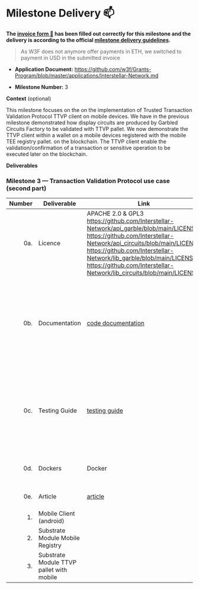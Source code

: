 # Milestone Delivery :mailbox:



**The [invoice form :pencil:](https://docs.google.com/forms/d/e/1FAIpQLSfmNYaoCgrxyhzgoKQ0ynQvnNRoTmgApz9NrMp-hd8mhIiO0A/viewform) has been filled out correctly for this milestone and the delivery is according to the official [milestone delivery guidelines](https://github.com/w3f/Grants-Program/blob/master/docs/milestone-deliverables-guidelines.md).**  

> As W3F does not anymore offer payments in ETH, we switched to payment in USD in the submitted invoice

* **Application Document:** https://github.com/w3f/Grants-Program/blob/master/applications/Interstellar-Network.md

* **Milestone Number:**  3

**Context** (optional)

This milestone focuses on the on the implementation of Trusted Transaction Validation Protocol TTVP client 
on mobile devices. We have in the previous milestone demonstrated how display circuits are produced by Garbled Circuits Factory to be validated 
with TTVP pallet.
We now demonstrate the TTVP client within a wallet on a mobile devices registered with the mobile TEE registry pallet.
on the blockchain. 
The TTVP client enable the validation/confirmation of a transaction or sensitive operation to be executed later on the blockchain.


**Deliverables**


### Milestone 3 — Transaction Validation Protocol use case (second part)


| Number | Deliverable | Link | Notes  |
| -----: | ----------- | -----------|------------ |
| 0a. | Licence  |  APACHE 2.0 & GPL3 https://github.com/Interstellar-Network/api_garble/blob/main/LICENSE  https://github.com/Interstellar-Network/api_circuits/blob/main/LICENSE https://github.com/Interstellar-Network/lib_garble/blob/main/LICENSE https://github.com/Interstellar-Network/lib_circuits/blob/main/LICENSE | Only a part of the JustGarble repository is licenced with GPL3 and isolated with APIs |
| 0b. | Documentation  |  [code documentation](https://book.interstellar.gg/M2.html#code-documentation  ) | Please read first Garbled Circuit Factory (GCF) and Trusted Transaction Validation Protocol (TTVP) [overviews](https://book.interstellar.gg/M2.html#garbled-circuit-factory-gcf-overview)   |
| 0c. | Testing Guide | [testing guide](https://book.interstellar.gg/M3.html#testing-guide) | Core functions due to the specificity of the architecture are mainly covered with integration tests |
| 0d. | Dockers | Docker | [How to launch docker compose]( https://book.interstellar.gg/M3_demo_tutorial.html)   |
| 0e. | Article | [article](https://book.interstellar.gg/M3.html#article)  |   links in Mx Interstellar Book  |  
| 1. | Mobile Client (android) |      |  |  
| 2. | Substrate Module Mobile Registry|   | | 
| 3. | Substrate Module TTVP pallet with mobile |  |   | 

 
